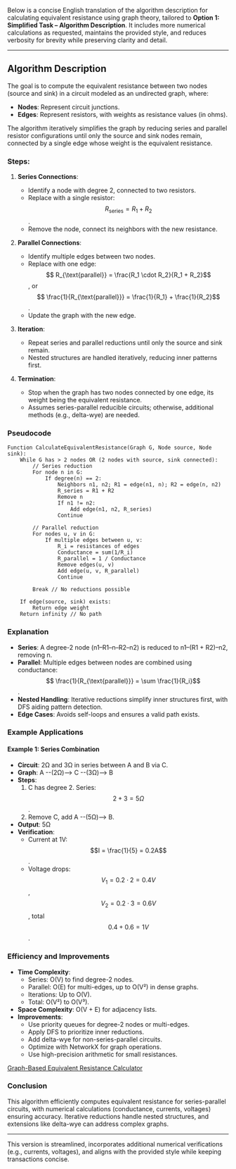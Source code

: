 Below is a concise English translation of the algorithm description for calculating equivalent resistance using graph theory, tailored to **Option 1: Simplified Task – Algorithm Description**. It includes more numerical calculations as requested, maintains the provided style, and reduces verbosity for brevity while preserving clarity and detail.

---

## Algorithm Description

The goal is to compute the equivalent resistance between two nodes (source and sink) in a circuit modeled as an undirected graph, where:

- **Nodes**: Represent circuit junctions.
- **Edges**: Represent resistors, with weights as resistance values (in ohms).

The algorithm iteratively simplifies the graph by reducing series and parallel resistor configurations until only the source and sink nodes remain, connected by a single edge whose weight is the equivalent resistance.

### Steps:
1. **Series Connections**:
   - Identify a node with degree 2, connected to two resistors.
   - Replace with a single resistor:$$ R_{\text{series}} = R_1 + R_2$$.
   - Remove the node, connect its neighbors with the new resistance.

2. **Parallel Connections**:
   - Identify multiple edges between two nodes.
   - Replace with one edge:$$ R_{\text{parallel}} = \frac{R_1 \cdot R_2}{R_1 + R_2}$$, or$$ \frac{1}{R_{\text{parallel}}} = \frac{1}{R_1} + \frac{1}{R_2}$$.
   - Update the graph with the new edge.

3. **Iteration**:
   - Repeat series and parallel reductions until only the source and sink remain.
   - Nested structures are handled iteratively, reducing inner patterns first.

4. **Termination**:
   - Stop when the graph has two nodes connected by one edge, its weight being the equivalent resistance.
   - Assumes series-parallel reducible circuits; otherwise, additional methods (e.g., delta-wye) are needed.

### Pseudocode

```pseudocode
Function CalculateEquivalentResistance(Graph G, Node source, Node sink):
    While G has > 2 nodes OR (2 nodes with source, sink connected):
        // Series reduction
        For node n in G:
            If degree(n) == 2:
                Neighbors n1, n2; R1 = edge(n1, n); R2 = edge(n, n2)
                R_series = R1 + R2
                Remove n
                If n1 != n2:
                    Add edge(n1, n2, R_series)
                Continue

        // Parallel reduction
        For nodes u, v in G:
            If multiple edges between u, v:
                R_i = resistances of edges
                Conductance = sum(1/R_i)
                R_parallel = 1 / Conductance
                Remove edges(u, v)
                Add edge(u, v, R_parallel)
                Continue

        Break // No reductions possible

    If edge(source, sink) exists:
        Return edge weight
    Return infinity // No path
```

### Explanation

- **Series**: A degree-2 node (n1–R1–n–R2–n2) is reduced to n1–(R1 + R2)–n2, removing n.
- **Parallel**: Multiple edges between nodes are combined using conductance:$$ \frac{1}{R_{\text{parallel}}} = \sum \frac{1}{R_i}$$.
- **Nested Handling**: Iterative reductions simplify inner structures first, with DFS aiding pattern detection.
- **Edge Cases**: Avoids self-loops and ensures a valid path exists.

### Example Applications

#### Example 1: Series Combination
- **Circuit**: 2Ω and 3Ω in series between A and B via C.
- **Graph**: A --(2Ω)--> C --(3Ω)--> B
- **Steps**:
  1. C has degree 2. Series:$$ 2 + 3 = 5Ω$$.
  2. Remove C, add A --(5Ω)--> B.
- **Output**: 5Ω
- **Verification**:
  - Current at 1V:$$I = \frac{1}{5} = 0.2A$$.
  - Voltage drops:$$ V_1 = 0.2 \cdot 2 = 0.4V$$,$$ V_2 = 0.2 \cdot 3 = 0.6V$$, total$$ 0.4 + 0.6 = 1V$$.



### Efficiency and Improvements

- **Time Complexity**:
  - Series: O(V) to find degree-2 nodes.
  - Parallel: O(E) for multi-edges, up to O(V²) in dense graphs.
  - Iterations: Up to O(V).
  - Total: O(V²) to O(V³).
- **Space Complexity**: O(V + E) for adjacency lists.
- **Improvements**:
  - Use priority queues for degree-2 nodes or multi-edges.
  - Apply DFS to prioritize inner reductions.
  - Add delta-wye for non-series-parallel circuits.
  - Optimize with NetworkX for graph operations.
  - Use high-precision arithmetic for small resistances.

[Graph-Based Equivalent Resistance Calculator](circuıt.html)

### Conclusion

This algorithm efficiently computes equivalent resistance for series-parallel circuits, with numerical calculations (conductance, currents, voltages) ensuring accuracy. Iterative reductions handle nested structures, and extensions like delta-wye can address complex graphs.

--- 

This version is streamlined, incorporates additional numerical verifications (e.g., currents, voltages), and aligns with the provided style while keeping transactions concise.